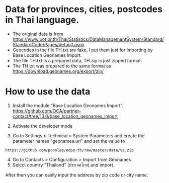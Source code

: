 # Data for provinces, cities, postcodes in Thai language.
- The original data is from
  https://www.bot.or.th/Thai/Statistics/DataManagementSystem/Standard/StandardCode/Pages/default.aspx
- Geocodes in the file TH.txt are fake, I put them just for importing by Base Location Geonames Import.
- The file TH.txt is a prepared data, TH.zip is just zipped format. 
- The TH.txt was prepared to the same format as
https://download.geonames.org/export/zip/

# How to use the data
1. Install the module "Base Location Geonames Import".
https://github.com/OCA/partner-contact/tree/13.0/base_location_geonames_import

2. Activate the developer mode
3. Go to Settings > Technical > System Parameters and create the parameter names "geonames.url" and set the value to
```
https://github.com/poonlap/odoo-th/raw/master/data/%s.zip
```
4. Go to Contacts > Configuration > Import from Geonames
5. Select country "Thailand" (ประเทศไทย) and import.

After then you can easily input the address by zip code or city name.

